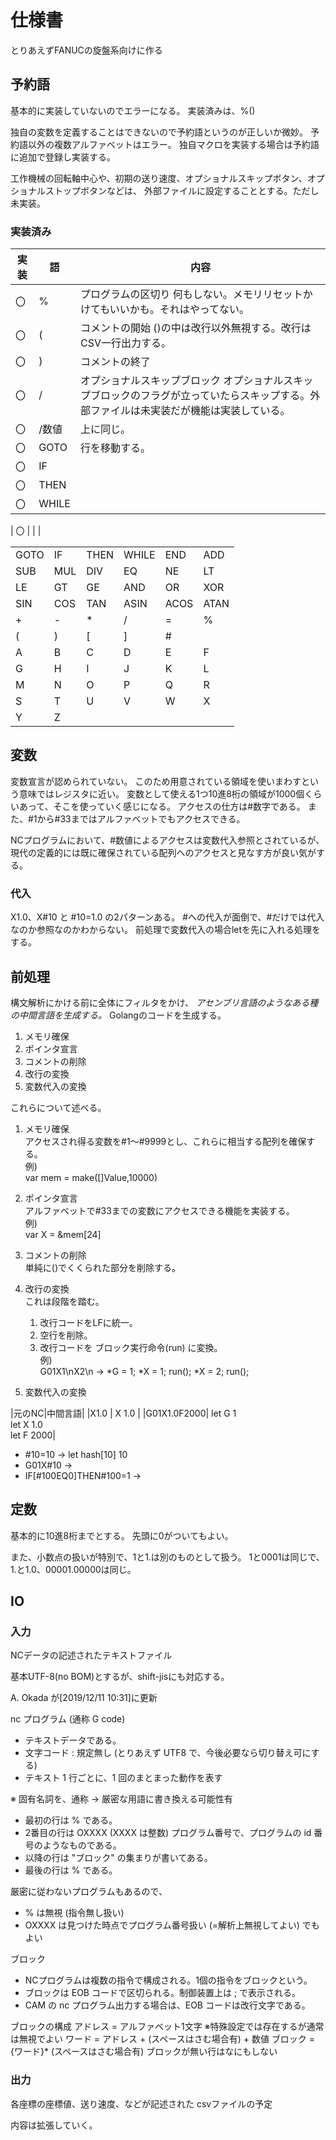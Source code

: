 # 仕様書

とりあえずFANUCの旋盤系向けに作る

## 予約語

基本的に実装していないのでエラーになる。
実装済みは、%()

独自の変数を定義することはできないので予約語というのが正しいか微妙。
予約語以外の複数アルファベットはエラー。
独自マクロを実装する場合は予約語に追加で登録し実装する。

工作機械の回転軸中心や、初期の送り速度、オプショナルスキップボタン、オプショナルストップボタンなどは、
外部ファイルに設定することとする。ただし未実装。

### 実装済み
| 実装 | 語    | 内容                                                                                                                                      |
| ---  | ---   | ---                                                                                                                                       |
| 〇   | %     | プログラムの区切り 何もしない。メモリリセットかけてもいいかも。それはやってない。                                                         |
| 〇   | (     | コメントの開始 ()の中は改行以外無視する。改行はCSV一行出力する。                                                                          |
| 〇   | )     | コメントの終了                                                                                                                            |
| 〇   | /     | オプショナルスキップブロック オプショナルスキップブロックのフラグが立っていたらスキップする。外部ファイルは未実装だが機能は実装している。 |
| 〇   | /数値 | 上に同じ。                                                                                                                                |
| 〇   | GOTO  | 行を移動する。 |
| 〇   | IF    | |
| 〇   | THEN  | |
| 〇   | WHILE | |

| 〇   |    |      |

|      |     |      |       |      |      |
| ---  | --- | ---  | ---   | ---  | ---  |
| GOTO | IF  | THEN | WHILE | END  | ADD  |
| SUB  | MUL | DIV  | EQ    | NE   | LT   |
| LE   | GT  | GE   | AND   | OR   | XOR  |
| SIN  | COS | TAN  | ASIN  | ACOS | ATAN |
| +    | -   | *    | /     | =    | %    |
| (    | )   | [    | ]     | #    |      |
| A    | B   | C    | D     | E    | F    |
| G    | H   | I    | J     | K    | L    |
| M    | N   | O    | P     | Q    | R    |
| S    | T   | U    | V     | W    | X    |
| Y    | Z   |      |       |      |      |


## 変数

変数宣言が認められていない。
このため用意されている領域を使いまわすという意味ではレジスタに近い。
変数として使える1つ10進8桁の領域が1000個くらいあって、そこを使っていく感じになる。
アクセスの仕方は#数字である。
また、#1から#33まではアルファベットでもアクセスできる。

NCプログラムにおいて、#数値によるアクセスは変数代入参照とされているが、
現代の定義的には既に確保されている配列へのアクセスと見なす方が良い気がする。

### 代入
X1.0、X#10 と #10=1.0 の2パターンある。
\#への代入が面倒で、#だけでは代入なのか参照なのかわからない。
前処理で変数代入の場合letを先に入れる処理をする。


## 前処理
構文解析にかける前に全体にフィルタをかけ、
_アセンブリ言語のようなある種の中間言語を生成する。_
Golangのコードを生成する。

1. メモリ確保
1. ポインタ宣言
1. コメントの削除
1. 改行の変換
1. 変数代入の変換

これらについて述べる。

1. メモリ確保  
アクセスされ得る変数を#1～#9999とし、これらに相当する配列を確保する。  
	例)  
	var mem = make([]Value,10000)

1. ポインタ宣言  
アルファベットで#33までの変数にアクセスできる機能を実装する。  
	例)  
	var X = &mem[24]

1. コメントの削除  
単純に()でくくられた部分を削除する。

1. 改行の変換  
これは段階を踏む。  
	1. 改行コードをLFに統一。
	1. 空行を削除。
	1. 改行コードを ブロック実行命令(run) に変換。  
		例)  
		G01X1\nX2\n → *G = 1; *X = 1; run(); *X = 2; run();

1. 変数代入の変換


|元のNC|中間言語|
|X1.0 | X 1.0 |
|G01X1.0F2000| let G 1<br> let X 1.0<br> let F 2000|

* #10=10 →  let hash[10] 10
* G01X#10 → 
* IF[#100EQ0]THEN#100=1 → 

## 定数

基本的に10進8桁までとする。
先頭に0がついてもよい。

また、小数点の扱いが特別で、1と1.は別のものとして扱う。
1と0001は同じで、1.と1.0、00001.00000は同じ。


## IO

### 入力
NCデータの記述されたテキストファイル

基本UTF-8(no BOM)とするが、shift-jisにも対応する。

A. Okada が[2019/12/11 10:31]に更新

nc プログラム (通称 G code)
* テキストデータである。
* 文字コード : 規定無し (とりあえず UTF8 で、今後必要なら切り替え可にする)
* テキスト 1 行ごとに、1 回のまとまった動作を表す

※ 固有名詞を、通称 → 厳密な用語に書き換える可能性有

* 最初の行は % である。
* 2番目の行は OXXXX (XXXX は整数) プログラム番号で、プログラムの id 番号のようなものである。
* 以降の行は "ブロック" の集まりが書いてある。
* 最後の行は % である。

厳密に従わないプログラムもあるので、
* % は無視 (指令無し扱い)
* OXXXX は見つけた時点でプログラム番号扱い (=解析上無視してよい)
でもよい

ブロック
* NCプログラムは複数の指令で構成される。1個の指令をブロックという。
* ブロックは EOB コードで区切られる。制御装置上は ; で表示される。
* CAM の nc プログラム出力する場合は、EOB コードは改行文字である。

ブロックの構成
	アドレス = アルファベット1文字 ※特殊設定では存在するが通常は無視でよい
	ワード = アドレス + (スペースはさむ場合有) + 数値
	ブロック = {ワード}* (スペースはさむ場合有)
	ブロックが無い行はなにもしない

### 出力
各座標の座標値、送り速度、などが記述された
csvファイルの予定

内容は拡張していく。

## 
